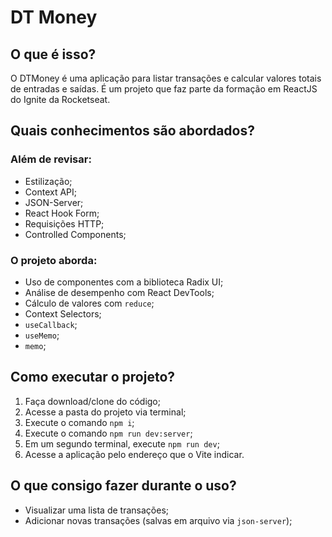 # DT Money

## O que é isso?

O DTMoney é uma aplicação para listar transações e calcular valores totais de entradas e saídas. É um projeto que faz parte da formação em ReactJS do Ignite da Rocketseat.

## Quais conhecimentos são abordados?

### Além de revisar:

- Estilização;
- Context API;
- JSON-Server;
- React Hook Form;
- Requisições HTTP;
- Controlled Components;

### O projeto aborda:

- Uso de componentes com a biblioteca Radix UI;
- Análise de desempenho com React DevTools;
- Cálculo de valores com `reduce`;
- Context Selectors;
- `useCallback`;
- `useMemo`;
- `memo`;

## Como executar o projeto?

1. Faça download/clone do código;
2. Acesse a pasta do projeto via terminal;
3. Execute o comando `npm i`;
4. Execute o comando `npm run dev:server`;
5. Em um segundo terminal, execute `npm run dev`;
6. Acesse a aplicação pelo endereço que o Vite indicar.

## O que consigo fazer durante o uso?

- Visualizar uma lista de transações;
- Adicionar novas transações (salvas em arquivo via `json-server`);